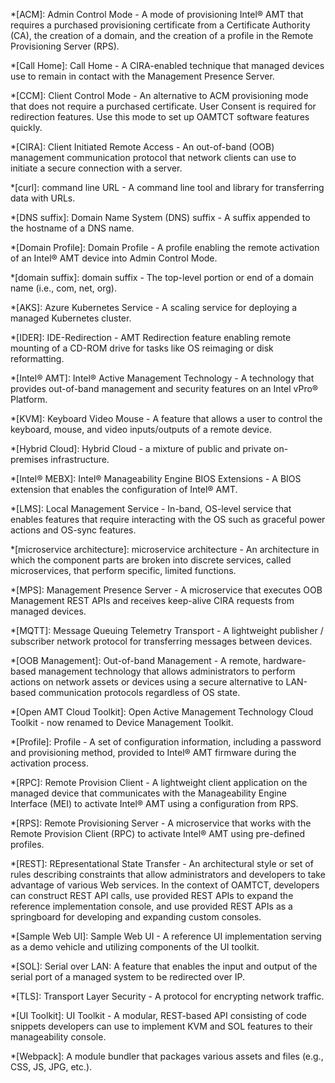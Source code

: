 *[ACM]: Admin Control Mode - A mode of provisioning Intel® AMT that requires a purchased provisioning certificate from a Certificate Authority (CA), the creation of a domain, and the creation of a profile in the Remote Provisioning Server (RPS).

*[Call Home]: Call Home - A CIRA-enabled technique that managed devices use to remain in contact with the Management Presence Server. 

*[CCM]: Client Control Mode - An alternative to ACM provisioning mode that does not require a purchased certificate. User Consent is required for redirection features. Use this mode to set up OAMTCT software features quickly.

*[CIRA]: Client Initiated Remote Access - An out-of-band (OOB) management communication protocol that network clients can use to initiate a secure connection with a server. 

*[curl]: command line URL - A command line tool and library for transferring data with URLs.

*[DNS suffix]: Domain Name System (DNS) suffix - A suffix appended to the hostname of a DNS name.

*[Domain Profile]: Domain Profile - A profile enabling the remote activation of an Intel® AMT device into Admin Control Mode.

*[domain suffix]: domain suffix - The top-level portion or end of a domain name (i.e., com, net, org).  

*[AKS]: Azure Kubernetes Service - A scaling service for deploying a managed Kubernetes cluster.

*[IDER]: IDE-Redirection - AMT Redirection feature enabling remote mounting of a CD-ROM drive for tasks like OS reimaging or disk reformatting.

*[Intel® AMT]: Intel® Active Management Technology - A technology that provides out-of-band management and security features on an Intel vPro® Platform.

*[KVM]: Keyboard Video Mouse - A feature that allows a user to control the keyboard, mouse, and video inputs/outputs of a remote device.

*[Hybrid Cloud]: Hybrid Cloud - a mixture of public and private on-premises infrastructure. 

*[Intel® MEBX]: Intel® Manageability Engine BIOS Extensions - A BIOS extension that enables the configuration of Intel® AMT.

*[LMS]: Local Management Service - In-band, OS-level service that enables features that require interacting with the OS such as graceful power actions and OS-sync features.

*[microservice architecture]: microservice architecture - An architecture in which the component parts are broken into discrete services, called microservices, that perform specific, limited functions. 

*[MPS]: Management Presence Server - A microservice that executes OOB Management REST APIs and receives keep-alive CIRA requests from managed devices. 

*[MQTT]: Message Queuing Telemetry Transport - A lightweight publisher / subscriber network protocol for transferring messages between devices.

*[OOB Management]: Out-of-band Management - A remote, hardware-based management technology that allows administrators to perform actions on network assets or devices using a secure alternative to LAN-based communication protocols regardless of OS state.

*[Open AMT Cloud Toolkit]: Open Active Management Technology Cloud Toolkit - now renamed to Device Management Toolkit.

*[Profile]: Profile - A set of configuration information, including a password and provisioning method, provided to Intel® AMT firmware during the activation process. 

*[RPC]: Remote Provision Client - A lightweight client application on the managed device that communicates with the Manageability Engine Interface (MEI) to activate Intel® AMT using a configuration from RPS. 

*[RPS]: Remote Provisioning Server - A microservice that works with the Remote Provision Client (RPC) to activate Intel® AMT using pre-defined profiles.

*[REST]: REpresentational State Transfer - An architectural style or set of rules describing constraints that allow administrators and developers to take advantage of various Web services. In the context of OAMTCT, developers can construct REST API calls, use provided REST APIs to expand the reference implementation console, and use provided REST APIs as a springboard for developing and expanding custom consoles.

*[Sample Web UI]: Sample Web UI - A reference UI implementation serving as a demo vehicle and utilizing components of the UI toolkit.

*[SOL]: Serial over LAN: A feature that enables the input and output of the serial port of a managed system to be redirected over IP.

*[TLS]: Transport Layer Security - A protocol for encrypting network traffic.

*[UI Toolkit]: UI Toolkit - A modular, REST-based API consisting of code snippets developers can use to implement KVM and SOL features to their manageability console. 

*[Webpack]: A module bundler that packages various assets and files (e.g., CSS, JS, JPG, etc.).

